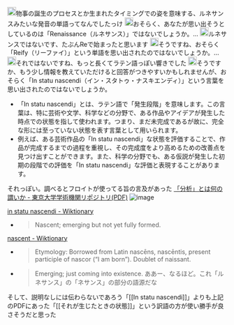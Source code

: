 

<img src='https://scrapbox.io/api/pages/nishio/nishio/icon' alt='nishio.icon' height="19.5"/>物事の誕生のプロセスとか生まれたタイミングでの姿を意味する、ルネサンスみたいな発音の単語ってなんでしたっけ
<img src='https://scrapbox.io/api/pages/nishio/GPT/icon' alt='GPT.icon' height="19.5"/>おそらく、あなたが思い出そうとしているのは「Renaissance（ルネサンス）」ではないでしょうか。...
<img src='https://scrapbox.io/api/pages/nishio/nishio/icon' alt='nishio.icon' height="19.5"/>ルネサンスではないです、たぶんReで始まったと思います
<img src='https://scrapbox.io/api/pages/nishio/GPT/icon' alt='GPT.icon' height="19.5"/>そうですね、おそらく「Reify（リーファイ）」という単語を思い出されたのではないでしょうか。...
<img src='https://scrapbox.io/api/pages/nishio/nishio/icon' alt='nishio.icon' height="19.5"/>それではないですね、もっと長くてラテン語っぽい響きでした
<img src='https://scrapbox.io/api/pages/nishio/GPT/icon' alt='GPT.icon' height="19.5"/>そうですか、もう少し情報を教えていただけると回答がつきやすいかもしれませんが、おそらく「In statu nascendi（イン・スタトゥ・ナスキエンディ）」という言葉を思い出されたのではないでしょうか。
- 「In statu nascendi」とは、ラテン語で「発生段階」を意味します。この言葉は、特に芸術や文学、科学などの分野で、ある作品やアイデアが発生した時点での状態を指して使われます。つまり、まだ未完成であるが故に、完全な形には至っていない状態を表す言葉として用いられます。
- 例えば、ある芸術作品の「In statu nascendi」な状態を評価することで、作品が完成するまでの過程を重視し、その完成度をより高めるための改善点を見つけ出すことができます。また、科学の分野でも、ある仮説が発生した初期の段階での評価を「In statu nascendi」な評価と表現することがあります。

それっぽい。調べるとフロイトが使ってる旨の言及があった
[「分析」とは何の謂いか - 東京大学学術機関リポジトリ(PDF)](https://repository.dl.itc.u-tokyo.ac.jp/record/39109/files/ODY_18%5B083-113%5D.pdf)
![image](https://gyazo.com/4e2f935cabbfe96093490d8a0aae86bf/thumb/1000)

[in statu nascendi - Wiktionary](https://en.wiktionary.org/wiki/in_statu_nascendi)
- >  Nascent; emerging but not yet fully formed.

[nascent - Wiktionary](https://en.wiktionary.org/wiki/nascent)
- >  Etymology: Borrowed from Latin nascēns, nascēntis, present participle of nascor (“I am born”). Doublet of naissant.
- >  Emerging; just coming into existence.
ああー、なるほど。これ「ルネサンス」の「ネサンス」の部分の語源だな

そして、説明なしには伝わらないであろう「[[In statu nascendi]]」よりも上記のPDFにあった「[[それが生じたときの状態]]」という訳語の方が使い勝手が良さそうだと思った
